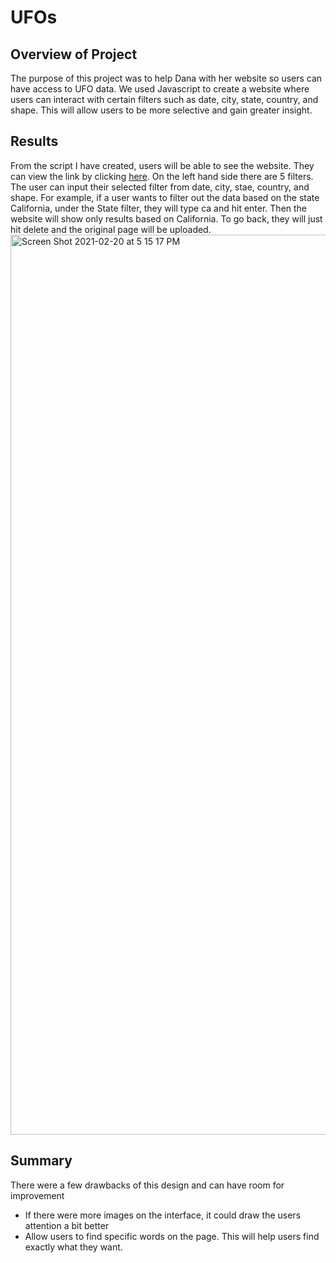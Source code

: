 # UFOs

## Overview of Project
The purpose of this project was to help Dana with her website so users can have access to UFO data. We used Javascript to create a website where users can interact with certain filters such as date, city, state, country, and shape. This will allow users to be more selective and gain greater insight.

## Results
From the script I have created, users will be able to see the website. They can view the link by clicking [here](https://github.com/jasonhmlee/UFOs/blob/main/index.html). On the left hand side there are 5 filters. The user can input their selected filter from date, city, stae, country, and shape. For example, if a user wants to filter out the data based on the state California, under the State filter, they will type ca and hit enter. Then the website will show only results based on California. To go back, they will just hit delete and the original page will be uploaded. 
<img width="1440" alt="Screen Shot 2021-02-20 at 5 15 17 PM" src="https://user-images.githubusercontent.com/74155420/108612630-420bdc80-739f-11eb-8b84-4b2ff387ba91.png">

## Summary

There were a few drawbacks of this design and can have room for improvement

- If there were more images on the interface, it could draw the users attention a bit better
- Allow users to find specific words on the page. This will help users find exactly what they want.


